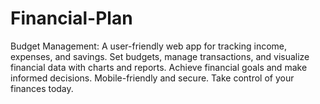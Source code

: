 # Financial-Plan
Budget Management: A user-friendly web app for tracking income, expenses, and savings. Set budgets, manage transactions, and visualize financial data with charts and reports. Achieve financial goals and make informed decisions. Mobile-friendly and secure. Take control of your finances today.
